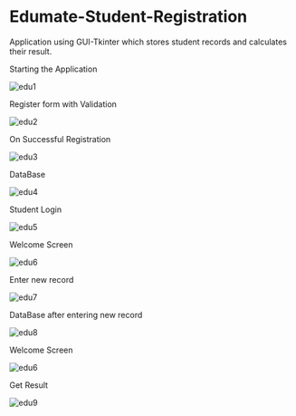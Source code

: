 # Edumate-Student-Registration
Application using GUI-Tkinter which stores student records and calculates their result.

Starting the Application

![edu1](https://user-images.githubusercontent.com/54212786/84529456-1bb97b80-acff-11ea-8e01-e6ef7b66cbfa.PNG)

Register form with Validation

![edu2](https://user-images.githubusercontent.com/54212786/84529524-3c81d100-acff-11ea-8e4b-10322ac1b10b.PNG)

On Successful Registration

![edu3](https://user-images.githubusercontent.com/54212786/84529661-75ba4100-acff-11ea-92dd-fa4a96e8bce6.PNG)

DataBase

![edu4](https://user-images.githubusercontent.com/54212786/84529621-620eda80-acff-11ea-83d0-58910de71901.PNG)

Student Login

![edu5](https://user-images.githubusercontent.com/54212786/84529729-971b2d00-acff-11ea-98ff-c70649c2aae3.PNG)

Welcome Screen

![edu6](https://user-images.githubusercontent.com/54212786/84529845-c7fb6200-acff-11ea-9bdf-6f02c398b50e.PNG)

Enter new record

![edu7](https://user-images.githubusercontent.com/54212786/84529881-d9dd0500-acff-11ea-8499-c1e751b0ecf4.PNG)

DataBase after entering new record

![edu8](https://user-images.githubusercontent.com/54212786/84529954-f711d380-acff-11ea-9463-a8c97293811b.PNG)

Welcome Screen

![edu6](https://user-images.githubusercontent.com/54212786/84530028-16106580-ad00-11ea-8857-a4abf92b4d13.PNG)

Get Result

![edu9](https://user-images.githubusercontent.com/54212786/84530067-23c5eb00-ad00-11ea-917c-5822d8cf04dd.PNG)


